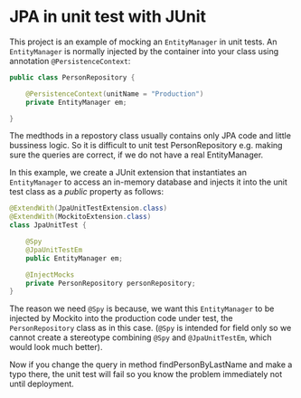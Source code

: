 # JPA in unit test with JUnit

This project is an example of mocking an `EntityManager` in unit tests. An `EntityManager` is 
normally injected by the container into your class using annotation `@PersistenceContext`:

```java
public class PersonRepository {

    @PersistenceContext(unitName = "Production")
    private EntityManager em;

}
```

The medthods in a repostory class usually contains only JPA code and little bussiness logic. So it is difficult
to unit test PersonRepository e.g. making sure the queries are correct, if we do not have a real EntityManager.

In this example, we create a JUnit extension that instantiates an `EntityManager` to access an in-memory database
and injects it into the unit test class as a *public* property as follows:

```java
@ExtendWith(JpaUnitTestExtension.class)
@ExtendWith(MockitoExtension.class)
class JpaUnitTest {

    @Spy
    @JpaUnitTestEm
    public EntityManager em;

    @InjectMocks
    private PersonRepository personRepository;
}
```

The reason we need `@Spy` is because, we want this `EntityManager` to be injected by Mockito into the production
code under test, the `PersonRepository` class as in this case. (`@Spy` is intended for field only so we cannot 
create a stereotype combining `@Spy` and `@JpaUnitTestEm`, which would look much better).

Now if you change the query in method findPersonByLastName and make a typo there, the unit test will fail so you
know the problem immediately not until deployment.